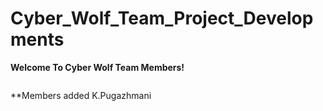 # Cyber_Wolf_Team_Project_Developments

**Welcome To Cyber Wolf Team Members!**
<p align="center" >
  <img scr="https://cyberwolf-career-guidance.web.app/logo/WhatsApp%20Image%202025-03-22%20at%2011,19,00%20AM-photoaidcom-cropped.jpeg"  >
</p>
**Members added 
K.Pugazhmani
